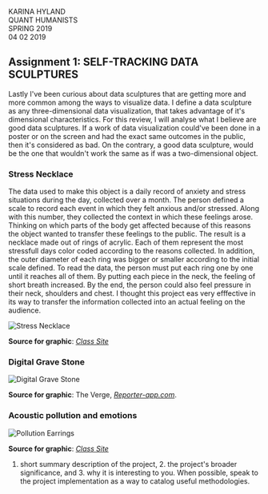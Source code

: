 KARINA HYLAND <br>
QUANT HUMANISTS <br>
SPRING 2019 <br> 
04 02 2019

## Assignment 1: SELF-TRACKING DATA SCULPTURES
 
Lastly I've been curious about data sculptures that are getting more and more common among the ways to visualize data. I define a data sculpture as any three-dimensional data visualization, that takes advantage of it's dimensional characteristics. For this review, I will analyse what I believe are good data sculptures. If a work of data visualization could've been done in a poster or on the screen and had the exact same outcomes in the public, then it's considered as bad. On the contrary, a good data sculpture, would be the one that wouldn't work the same as if was a two-dimensional object.

### Stress Necklace

The data used to make this object is a daily record of anxiety and stress situations during the day, collected over a month. The person defined a scale to record each event in which they felt anxious and/or stressed. Along with this number, they collected the context in which these feelings arose. Thinking on which parts of the body get affected because of this reasons the object wanted to transfer these feelings to the public. The result is a necklace made out of rings of acrylic. Each of them represent the most stressfull days color coded according to the reasons collected. In addition, the outer diameter of each ring was bigger or smaller according to the initial scale defined. To read the data, the person must put each ring one by one until it reaches all of them. By putting each piece in the neck, the feeling of short breath increased. By the end, the person could also feel pressure in their neck, shoulders and chest. I thought this project eas very efffective in its way to transfer the information collected into an actual feeling on the audience. 

![Stress Necklace](http://clases.diatomea.co/RepDatos_15/wp-content/uploads/2016/10/WhatsApp-Image-2016-10-27-at-16.30.26-768x432.jpeg)

**Source for graphic**: [_Class Site_](http://clases.diatomea.co/RepDatos_15/)



### Digital Grave Stone

![Digital Grave Stone](https://cdn.vox-cdn.com/thumbor/yGngLtPhg95ov_1cLP_dQXhbj2c=/0x79:1024x762/1820x1213/filters:focal(0x79:1024x762):format(webp)/cdn.vox-cdn.com/uploads/chorus_image/image/45751552/B90E_ohIQAAmsV8.0.0.jpg)

**Source for graphic**: The Verge, [_Reporter-app.com_](https://www.theverge.com/2015/2/23/8089933/quantified-self-after-death-gravestone).


### Acoustic pollution and emotions

![Pollution Earrings](http://clases.diatomea.co/RepDatos_15/wp-content/uploads/2016/10/IMG_7868-1024x683.jpg)

**Source for graphic**: [_Class Site_](http://clases.diatomea.co/RepDatos_15/)

1. short summary description of the project, 2. the project's broader significance, and 3. why it is interesting to you. When possible, speak to the project implementation as a way to catalog useful methodologies.


